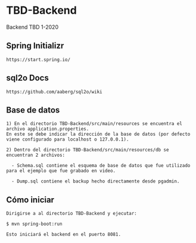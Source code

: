 # TBD-Backend
Backend TBD 1-2020

## Spring Initializr
```
https://start.spring.io/
```

## sql2o Docs
```
https://github.com/aaberg/sql2o/wiki
```

## Base de datos
```
1) En el directorio TBD-Backend/src/main/resources se encuentra el archivo application.properties.
En este se debe indicar la dirección de la base de datos (por defecto viene configurado para localhost o 127.0.0.1).

2) Dentro del directorio TBD-Backend/src/main/resources/db se encuentran 2 archivos:

  - Schema.sql contiene el esquema de base de datos que fue utilizado para el ejemplo que fue grabado en video.

  - Dump.sql contiene el backup hecho directamente desde pgadmin.
```

## Cómo iniciar
```
Dirigirse a al directorio TBD-Backend y ejecutar:

$ mvn spring-boot:run

Esto iniciará el backend en el puerto 8081.
```
